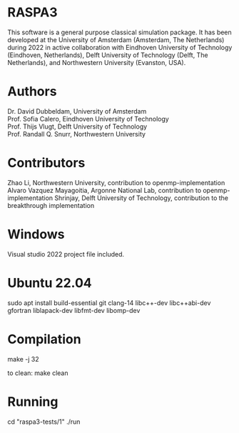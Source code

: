 RASPA3
======

This software is a general purpose classical simulation package. It has been developed at
the University of Amsterdam (Amsterdam, The Netherlands) during 2022 in active collaboration
with Eindhoven University of Technology (Eindhoven, Netherlands), Delft University of
Technology (Delft, The Netherlands), and Northwestern University (Evanston, USA).

Authors
=======
Dr. David Dubbeldam, University of Amsterdam<br>
Prof. Sofia Calero,  Eindhoven University of Technology<br>
Prof. Thijs Vlugt, Delft University of Technology<br>
Prof. Randall Q. Snurr, Northwestern University

Contributors
============
Zhao Li, Northwestern University, contribution to openmp-implementation
Alvaro Vazquez Mayagoitia, Argonne National Lab, contribution to openmp-implementation
Shrinjay, Delft University of Technology, contribution to the breakthrough implementation

Windows
=======
Visual studio 2022 project file included.

Ubuntu 22.04
============
sudo apt install build-essential git clang-14 libc++-dev libc++abi-dev gfortran liblapack-dev libfmt-dev libomp-dev

Compilation
===========
make -j 32

to clean: make clean

Running
=======
cd "raspa3-tests/1"
./run



